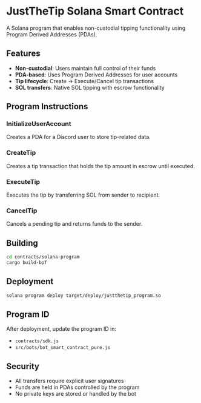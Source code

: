 # JustTheTip Solana Smart Contract

A Solana program that enables non-custodial tipping functionality using Program Derived Addresses (PDAs).

## Features

- **Non-custodial**: Users maintain full control of their funds
- **PDA-based**: Uses Program Derived Addresses for user accounts
- **Tip lifecycle**: Create → Execute/Cancel tip transactions
- **SOL transfers**: Native SOL tipping with escrow functionality

## Program Instructions

### InitializeUserAccount
Creates a PDA for a Discord user to store tip-related data.

### CreateTip
Creates a tip transaction that holds the tip amount in escrow until executed.

### ExecuteTip
Executes the tip by transferring SOL from sender to recipient.

### CancelTip
Cancels a pending tip and returns funds to the sender.

## Building

```bash
cd contracts/solana-program
cargo build-bpf
```

## Deployment

```bash
solana program deploy target/deploy/justthetip_program.so
```

## Program ID

After deployment, update the program ID in:
- `contracts/sdk.js`
- `src/bots/bot_smart_contract_pure.js`

## Security

- All transfers require explicit user signatures
- Funds are held in PDAs controlled by the program
- No private keys are stored or handled by the bot